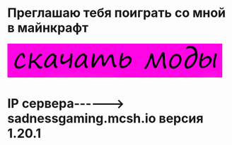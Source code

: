 <h1>Преглашаю тебя поиграть со мной в майнкрафт</h1>
<style>
body {
  background-image: url('fonnn.jpg');
  background-repeat: no-repeat;
  background-size: 1920px 1080px
}
</style>
<body>
<a href="mods.zip" download><img src="моды.png" alt="htlm" ></a>
</body>
<h1>IP сервера------> sadnessgaming.mcsh.io версия 1.20.1</h1>
